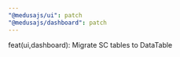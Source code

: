 ```yaml
---
"@medusajs/ui": patch
"@medusajs/dashboard": patch
---
```


feat(ui,dashboard): Migrate SC tables to DataTable
